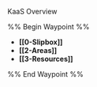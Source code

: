 KaaS Overview

%% Begin Waypoint %%
- **[[0-Slipbox]]**
- **[[2-Areas]]**
- **[[3-Resources]]**

%% End Waypoint %%